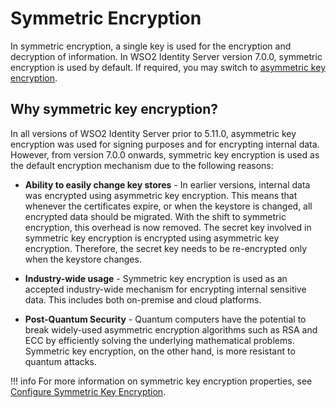# Symmetric Encryption

In symmetric encryption, a single key is used for the encryption and decryption of information. In WSO2 Identity Server version 7.0.0, symmetric encryption is used by default. If required, you may switch to [asymmetric key encryption]({{base_path}}/deploy/security/asymmetric-encryption/).

## Why symmetric key encryption?

In all versions of WSO2 Identity Server prior to 5.11.0, asymmetric key encryption was used for signing purposes and for encrypting internal data. However, from version 7.0.0 onwards, symmetric key encryption is used as the default encryption mechanism due to the following reasons:

- **Ability to easily change key stores** - In earlier versions, internal data was encrypted using asymmetric key encryption. This means that whenever the certificates expire, or when the keystore is changed, all encrypted data should be migrated. With the shift to symmetric encryption, this overhead is now removed. The secret key involved in symmetric key encryption is encrypted using asymmetric key encryption. Therefore, the secret key needs to be re-encrypted only when the keystore changes.

- **Industry-wide usage** - Symmetric key encryption is used as an accepted industry-wide mechanism for encrypting internal sensitive data. This includes both on-premise and cloud platforms. 

- **Post-Quantum Security** - Quantum computers have the potential to break widely-used asymmetric encryption algorithms such as RSA and ECC by efficiently solving the underlying mathematical problems. Symmetric key encryption, on the other hand, is more resistant to quantum attacks. 

!!! info
    For more information on symmetric key encryption properties, see [Configure Symmetric Key Encryption]({{base_path}}/deploy/security/symmetric-encryption/use-symmetric-encryption).
